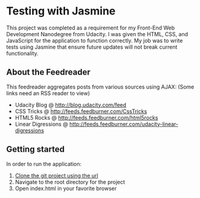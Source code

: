 # Testing with Jasmine

This project was completed as a requirement for my Front-End Web Development Nanodegree from Udacity. I was given the HTML, CSS, and JavaScript for the application to function correctly. My job was to write tests using Jasmine that ensure future updates will not break current functionality.

## About the Feedreader

This feedreader aggregates posts from various sources using AJAX:
(Some links need an RSS reader to view)
* Udacity Blog @ http://blog.udacity.com/feed
* CSS Tricks @ http://feeds.feedburner.com/CssTricks
* HTML5 Rocks @ http://feeds.feedburner.com/html5rocks
* Linear Digressions @ http://feeds.feedburner.com/udacity-linear-digressions

## Getting started

In order to run the application:
1. [Clone the git project using the url](https://github.com/grantiverson/feedreader.git)
2. Navigate to the root directory for the project
3. Open index.html in your favorite browser
